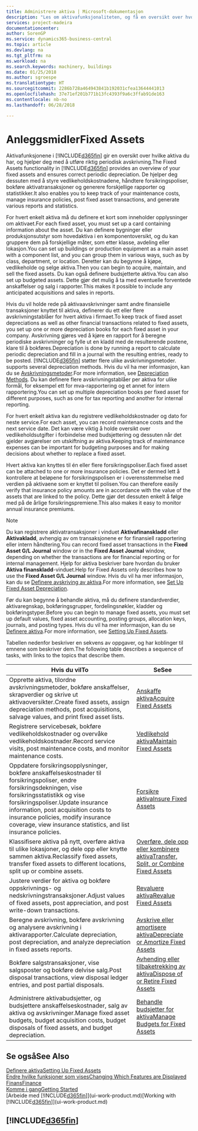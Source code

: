 ```yaml
---
title: Administrere aktiva | Microsoft-dokumentasjon
description: "Les om aktivafunksjonaliteten, og få en oversikt over hvordan du arbeider med aktiva."
services: project-madeira
documentationcenter: 
author: SorenGP
ms.service: dynamics365-business-central
ms.topic: article
ms.devlang: na
ms.tgt_pltfrm: na
ms.workload: na
ms.search.keywords: machinery, buildings
ms.date: 01/25/2018
ms.author: sgroespe
ms.translationtype: HT
ms.sourcegitcommit: 2286b728a464943841b192031cfea13644441013
ms.openlocfilehash: 37e71ef201b771b13fc4393f9a6c3ffab91de163
ms.contentlocale: nb-no
ms.lasthandoff: 06/28/2018

---
```

# <a name="fixed-assets"></a><span data-ttu-id="ace05-103">Anleggsmidler</span><span class="sxs-lookup"><span data-stu-id="ace05-103">Fixed Assets</span></span>
<span data-ttu-id="ace05-104">Aktivafunksjonene i [!INCLUDE[d365fin](includes/d365fin_md.md)] gir en oversikt over hvilke aktiva du har, og hjelper deg med å utføre riktig periodisk avskrivning.</span><span class="sxs-lookup"><span data-stu-id="ace05-104">The Fixed Assets functionality in [!INCLUDE[d365fin](includes/d365fin_md.md)] provides an overview of your fixed assets and ensures correct periodic depreciation.</span></span> <span data-ttu-id="ace05-105">De hjelper deg dessuten med å styre vedlikeholdskostnadene, håndtere forsikringspoliser, bokføre aktivatransaksjoner og generere forskjellige rapporter og statistikker.</span><span class="sxs-lookup"><span data-stu-id="ace05-105">It also enables you to keep track of your maintenance costs, manage insurance policies, post fixed asset transactions, and generate various reports and statistics.</span></span>

<span data-ttu-id="ace05-106">For hvert enkelt aktiva må du definere et kort som inneholder opplysninger om aktivaet.</span><span class="sxs-lookup"><span data-stu-id="ace05-106">For each fixed asset, you must set up a card containing information about the asset.</span></span> <span data-ttu-id="ace05-107">Du kan definere bygninger eller produksjonsutstyr som hovedaktiva i en komponentoversikt, og du kan gruppere dem på forskjellige måter, som etter klasse, avdeling eller lokasjon.</span><span class="sxs-lookup"><span data-stu-id="ace05-107">You can set up buildings or production equipment as a main asset with a component list, and you can group them in various ways, such as by class, department, or location.</span></span> <span data-ttu-id="ace05-108">Deretter kan du begynne å kjøpe, vedlikeholde og selge aktiva.</span><span class="sxs-lookup"><span data-stu-id="ace05-108">Then you can begin to acquire, maintain, and sell the fixed assets.</span></span> <span data-ttu-id="ace05-109">Du kan også definere budsjetterte aktiva.</span><span class="sxs-lookup"><span data-stu-id="ace05-109">You can also set up budgeted assets.</span></span> <span data-ttu-id="ace05-110">Dette gjør det mulig å ta med eventuelle forventede anskaffelser og salg i rapporter.</span><span class="sxs-lookup"><span data-stu-id="ace05-110">This makes it possible to include any anticipated acquisitions and sales in reports.</span></span>

<span data-ttu-id="ace05-111">Hvis du vil holde rede på aktivaavskrivninger samt andre finansielle transaksjoner knyttet til aktiva, definerer du ett eller flere avskrivningstablåer for hvert aktiva i firmaet.</span><span class="sxs-lookup"><span data-stu-id="ace05-111">To keep track of fixed asset depreciations as well as other financial transactions related to fixed assets, you set up one or more depreciation books for each fixed asset in your company.</span></span> <span data-ttu-id="ace05-112">Avskrivning gjøres ved å kjøre en rapport for å beregne periodiske avskrivninger og fylle ut en kladd med de resulterende postene, klare til å bokføres.</span><span class="sxs-lookup"><span data-stu-id="ace05-112">Depreciation is done by running a report to calculate periodic depreciation and fill in a journal with the resulting entries, ready to be posted.</span></span> [!INCLUDE[d365fin](includes/d365fin_md.md)]<span data-ttu-id="ace05-113"> støtter flere ulike avskrivningsmetoder.</span><span class="sxs-lookup"><span data-stu-id="ace05-113"> supports several depreciation methods.</span></span> <span data-ttu-id="ace05-114">Hvis du vil ha mer informasjon, kan du se [Avskrivningsmetoder](fa-depreciation-methods.md).</span><span class="sxs-lookup"><span data-stu-id="ace05-114">For more information, see [Depreciation Methods](fa-depreciation-methods.md).</span></span> <span data-ttu-id="ace05-115">Du kan definere flere avskrivningstablåer per aktiva for ulike formål, for eksempel ett for mva-rapportering og et annet for intern rapportering.</span><span class="sxs-lookup"><span data-stu-id="ace05-115">You can set up multiple depreciation books per fixed asset for different purposes, such as one for tax reporting and another for internal reporting.</span></span>

<span data-ttu-id="ace05-116">For hvert enkelt aktiva kan du registrere vedlikeholdskostnader og dato for neste service.</span><span class="sxs-lookup"><span data-stu-id="ace05-116">For each asset, you can record maintenance costs and the next service date.</span></span> <span data-ttu-id="ace05-117">Det kan være viktig å holde oversikt over vedlikeholdsutgifter i forbindelse med budsjettering og dessuten når det gjelder avgjørelser om utskiftning av aktiva.</span><span class="sxs-lookup"><span data-stu-id="ace05-117">Keeping track of maintenance expenses can be important for budgeting purposes and for making decisions about whether to replace a fixed asset.</span></span>

<span data-ttu-id="ace05-118">Hvert aktiva kan knyttes til én eller flere forsikringspoliser.</span><span class="sxs-lookup"><span data-stu-id="ace05-118">Each fixed asset can be attached to one or more insurance policies.</span></span> <span data-ttu-id="ace05-119">Det er dermed lett å kontrollere at beløpene for forsikringspolisen er i overensstemmelse med verdien på aktivaene som er knyttet til polisen.</span><span class="sxs-lookup"><span data-stu-id="ace05-119">You can therefore easily verify that insurance policy amounts are in accordance with the value of the assets that are linked to the policy.</span></span> <span data-ttu-id="ace05-120">Dette gjør det dessuten enkelt å følge med på de årlige forsikringspremiene.</span><span class="sxs-lookup"><span data-stu-id="ace05-120">This also makes it easy to monitor annual insurance premiums.</span></span>

> [!NOTE]  
>   <span data-ttu-id="ace05-121">Du kan registrere aktivatransaksjoner i vinduet **Aktivafinanskladd** eller **Aktivakladd**, avhengig av om transaksjonene er for finansiell rapportering eller intern håndtering.</span><span class="sxs-lookup"><span data-stu-id="ace05-121">You can record fixed asset transactions in the **Fixed Asset G/L Journal** window or in the **Fixed Asset Journal** window, depending on whether the transactions are for financial reporting or for internal management.</span></span> <span data-ttu-id="ace05-122">Hjelp for aktiva beskriver bare hvordan du bruker **Aktiva finanskladd**-vinduet.</span><span class="sxs-lookup"><span data-stu-id="ace05-122">Help for Fixed Assets only describes how to use the **Fixed Asset G/L Journal** window.</span></span> <span data-ttu-id="ace05-123">Hvis du vil ha mer informasjon, kan du se [Definere avskriving av aktiva](fa-how-setup-depreciation.md).</span><span class="sxs-lookup"><span data-stu-id="ace05-123">For more information, see [Set Up Fixed Asset Depreciation](fa-how-setup-depreciation.md).</span></span>

<span data-ttu-id="ace05-124">Før du kan begynne å behandle aktiva, må du definere standardverdier, aktivaregnskap, bokføringsgrupper, fordelingsnøkler, kladder og bokføringstyper.</span><span class="sxs-lookup"><span data-stu-id="ace05-124">Before you can begin to manage fixed assets, you must set up default values, fixed asset accounting, posting groups, allocation keys, journals, and posting types.</span></span> <span data-ttu-id="ace05-125">Hvis du vil ha mer informasjon, kan du se [Definere aktiva](fa-setup.md).</span><span class="sxs-lookup"><span data-stu-id="ace05-125">For more information, see [Setting Up Fixed Assets](fa-setup.md).</span></span>

<span data-ttu-id="ace05-126">Tabellen nedenfor beskriver en sekvens av oppgaver, og har koblinger til emnene som beskriver dem.</span><span class="sxs-lookup"><span data-stu-id="ace05-126">The following table describes a sequence of tasks, with links to the topics that describe them.</span></span>

| <span data-ttu-id="ace05-127">Hvis du vil</span><span class="sxs-lookup"><span data-stu-id="ace05-127">To</span></span> | <span data-ttu-id="ace05-128">Se</span><span class="sxs-lookup"><span data-stu-id="ace05-128">See</span></span> |
| --- | --- |
| <span data-ttu-id="ace05-129">Opprette aktiva, tilordne avskrivningsmetoder, bokføre anskaffelser, skrapverdier og skrive ut aktivaoversikter.</span><span class="sxs-lookup"><span data-stu-id="ace05-129">Create fixed assets, assign depreciation methods, post acquisitions, salvage values, and print fixed asset lists.</span></span> |[<span data-ttu-id="ace05-130">Anskaffe aktiva</span><span class="sxs-lookup"><span data-stu-id="ace05-130">Acquire Fixed Assets</span></span>](fa-how-acquire.md) |
| <span data-ttu-id="ace05-131">Registrere servicebesøk, bokføre vedlikeholdskostnader og overvåke vedlikeholdskostnader.</span><span class="sxs-lookup"><span data-stu-id="ace05-131">Record service visits, post maintenance costs, and monitor maintenance costs.</span></span> |[<span data-ttu-id="ace05-132">Vedlikehold aktiva</span><span class="sxs-lookup"><span data-stu-id="ace05-132">Maintain Fixed Assets</span></span>](fa-how-maintain.md) |
| <span data-ttu-id="ace05-133">Oppdatere forsikringsopplysninger, bokføre anskaffelseskostnader til forsikringspoliser, endre forsikringsdekningen, vise forsikringsstatistikk og vise forsikringspoliser.</span><span class="sxs-lookup"><span data-stu-id="ace05-133">Update insurance information, post acquisition costs to insurance policies, modify insurance coverage, view insurance statistics, and list insurance policies.</span></span> |[<span data-ttu-id="ace05-134">Forsikre aktiva</span><span class="sxs-lookup"><span data-stu-id="ace05-134">Insure Fixed Assets</span></span>](fa-how-insure.md) |
| <span data-ttu-id="ace05-135">Klassifisere aktiva på nytt, overføre aktiva til ulike lokasjoner, og dele opp eller knytte sammen aktiva.</span><span class="sxs-lookup"><span data-stu-id="ace05-135">Reclassify fixed assets, transfer fixed assets to different locations, split up or combine assets.</span></span> |[<span data-ttu-id="ace05-136">Overføre, dele opp eller kombinere aktiva</span><span class="sxs-lookup"><span data-stu-id="ace05-136">Transfer, Split, or Combine Fixed Assets</span></span>](fa-how-trans-split-combine.md) |
| <span data-ttu-id="ace05-137">Justere verdier for aktiva og bokføre oppskrivnings- og nedskrivningstransaksjoner.</span><span class="sxs-lookup"><span data-stu-id="ace05-137">Adjust values of fixed assets, post appreciation, and post write-down transactions.</span></span> |[<span data-ttu-id="ace05-138">Revaluere aktiva</span><span class="sxs-lookup"><span data-stu-id="ace05-138">Revalue Fixed Assets</span></span>](fa-how-revalue.md) |
| <span data-ttu-id="ace05-139">Beregne avskrivning, bokføre avskrivning og analysere avskrivning i aktivarapporter.</span><span class="sxs-lookup"><span data-stu-id="ace05-139">Calculate depreciation, post depreciation, and  analyze depreciation in fixed assets reports.</span></span> |[<span data-ttu-id="ace05-140">Avskrive eller amortisere aktiva</span><span class="sxs-lookup"><span data-stu-id="ace05-140">Depreciate or Amortize Fixed Assets</span></span>](fa-how-depreciate-amortize.md) |
| <span data-ttu-id="ace05-141">Bokføre salgstransaksjoner, vise salgsposter og bokføre delvise salg.</span><span class="sxs-lookup"><span data-stu-id="ace05-141">Post disposal transactions, view disposal ledger entries, and post partial disposals.</span></span> |[<span data-ttu-id="ace05-142">Avhending eller tilbaketrekking av aktiva</span><span class="sxs-lookup"><span data-stu-id="ace05-142">Dispose of or Retire Fixed Assets</span></span>](fa-how-dispose-retire.md) |
| <span data-ttu-id="ace05-143">Administrere aktivabudsjetter, og budsjettere anskaffelseskostnader, salg av aktiva og avskrivninger.</span><span class="sxs-lookup"><span data-stu-id="ace05-143">Manage fixed asset budgets, budget acquisition costs, budget disposals of fixed assets, and budget depreciation.</span></span> |[<span data-ttu-id="ace05-144">Behandle budsjetter for aktiva</span><span class="sxs-lookup"><span data-stu-id="ace05-144">Manage Budgets for Fixed Assets</span></span>](fa-how-manage-budgets.md) |

## <a name="see-also"></a><span data-ttu-id="ace05-145">Se også</span><span class="sxs-lookup"><span data-stu-id="ace05-145">See Also</span></span>
[<span data-ttu-id="ace05-146">Definere aktiva</span><span class="sxs-lookup"><span data-stu-id="ace05-146">Setting Up Fixed Assets</span></span>](fa-setup.md)  
[<span data-ttu-id="ace05-147">Endre hvilke funksjoner som vises</span><span class="sxs-lookup"><span data-stu-id="ace05-147">Changing Which Features are Displayed</span></span>](ui-experiences.md)  
[<span data-ttu-id="ace05-148">Finans</span><span class="sxs-lookup"><span data-stu-id="ace05-148">Finance</span></span>](finance.md)  
[<span data-ttu-id="ace05-149">Komme i gang</span><span class="sxs-lookup"><span data-stu-id="ace05-149">Getting Started</span></span>](product-get-started.md)  
<span data-ttu-id="ace05-150">[Arbeide med [!INCLUDE[d365fin](includes/d365fin_md.md)]](ui-work-product.md)</span><span class="sxs-lookup"><span data-stu-id="ace05-150">[Working with [!INCLUDE[d365fin](includes/d365fin_md.md)]](ui-work-product.md)</span></span>

## [!INCLUDE[d365fin](includes/free_trial_md.md)]  
 

